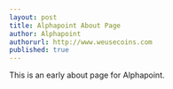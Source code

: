 ```yaml
---
layout: post
title: Alphapoint About Page
author: Alphapoint
authorurl: http://www.weusecoins.com
published: true
---
```


This is an early about page for Alphapoint.
